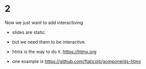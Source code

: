 # 2

Now we just want to add interactiving

- slides are static.

- but we need them to be interactive.

- htmx is the way to do it. https://htmx.org 

- one example is https://github.com/flaticols/gomponents-htmx